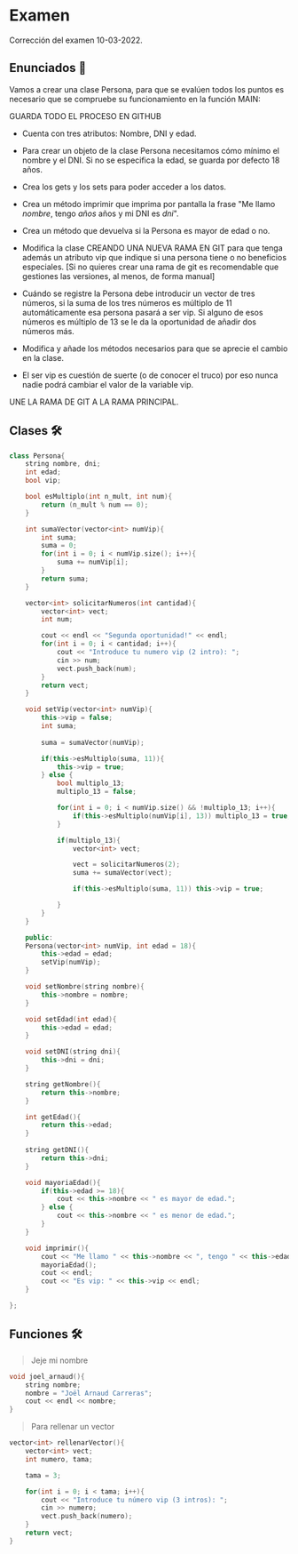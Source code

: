 # Examen

Corrección del examen 10-03-2022.

## Enunciados 📄

Vamos a crear una clase Persona, para que se evalúen todos los puntos es necesario que se compruebe su funcionamiento en la función MAIN:

GUARDA TODO EL PROCESO EN GITHUB

* Cuenta con tres atributos: Nombre, DNI y edad.
* Para crear un objeto de la clase Persona necesitamos cómo mínimo el nombre y el DNI. Si no se especifica la edad, se guarda por defecto 18 años.
* Crea los gets y los sets para poder acceder a los datos.
* Crea un método imprimir que imprima por pantalla la frase "Me llamo *nombre*, tengo *años* años y mi DNI es *dni*".
* Crea un método que devuelva si la Persona es mayor de edad o no.
 
* Modifica la clase CREANDO UNA NUEVA RAMA EN GIT para que tenga además un atributo vip que indique si una persona tiene o no beneficios especiales.
[Si no quieres crear una rama de git es recomendable que gestiones las versiones, al menos, de forma manual]
* Cuándo se registre la Persona debe introducir un vector de tres números, si la suma de los tres números es múltiplo de 11 automáticamente esa persona pasará a ser vip. Si alguno de esos números es múltiplo de 13 se le da la oportunidad de añadir dos números más.
* Modifica y añade los métodos necesarios para que se aprecie el cambio en la clase.
* El ser vip es cuestión de suerte (o de conocer el truco) por eso nunca nadie podrá cambiar el valor de la variable vip.

UNE LA RAMA DE GIT A LA RAMA PRINCIPAL.

## Clases 🛠

```cpp
class Persona{
    string nombre, dni;
    int edad;
    bool vip;

    bool esMultiplo(int n_mult, int num){
        return (n_mult % num == 0);
    }

    int sumaVector(vector<int> numVip){
        int suma;
        suma = 0;
        for(int i = 0; i < numVip.size(); i++){
            suma += numVip[i];
        }
        return suma;
    }

    vector<int> solicitarNumeros(int cantidad){
        vector<int> vect;
        int num;

        cout << endl << "Segunda oportunidad!" << endl;
        for(int i = 0; i < cantidad; i++){
            cout << "Introduce tu numero vip (2 intro): ";
            cin >> num;
            vect.push_back(num);
        }
        return vect;
    }

    void setVip(vector<int> numVip){
        this->vip = false;
        int suma;
    
        suma = sumaVector(numVip);

        if(this->esMultiplo(suma, 11)){
            this->vip = true;
        } else {
            bool multiplo_13;
            multiplo_13 = false;

            for(int i = 0; i < numVip.size() && !multiplo_13; i++){
                if(this->esMultiplo(numVip[i], 13)) multiplo_13 = true;
            }

            if(multiplo_13){
                vector<int> vect;

                vect = solicitarNumeros(2);
                suma += sumaVector(vect);

                if(this->esMultiplo(suma, 11)) this->vip = true;

            }
        }
    }

    public:
    Persona(vector<int> numVip, int edad = 18){
        this->edad = edad;
        setVip(numVip);
    }

    void setNombre(string nombre){
        this->nombre = nombre;
    }

    void setEdad(int edad){
        this->edad = edad;
    }

    void setDNI(string dni){
        this->dni = dni;
    }

    string getNombre(){
        return this->nombre;
    }

    int getEdad(){
        return this->edad;
    }
    
    string getDNI(){
        return this->dni;
    }

    void mayoriaEdad(){
        if(this->edad >= 18){
            cout << this->nombre << " es mayor de edad.";
        } else {
            cout << this->nombre << " es menor de edad.";
        }
    }

    void imprimir(){
        cout << "Me llamo " << this->nombre << ", tengo " << this->edad << " años " << "y mi DNI es " << this->dni << endl;
        mayoriaEdad();
        cout << endl;
        cout << "Es vip: " << this->vip << endl;
    }

};
```

## Funciones 🛠

> Jeje mi nombre

```cpp
void joel_arnaud(){
    string nombre;
    nombre = "Joël Arnaud Carreras";
    cout << endl << nombre;
}
```

> Para rellenar un vector

```cpp
vector<int> rellenarVector(){
    vector<int> vect;
    int numero, tama;

    tama = 3;

    for(int i = 0; i < tama; i++){
        cout << "Introduce tu número vip (3 intros): ";
        cin >> numero;
        vect.push_back(numero);
    }
    return vect;
}
```